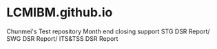 # LCMIBM.github.io
Chunmei's Test repository
Month end closing support
STG DSR Report/ SWG DSR Report/ ITS&TSS DSR Report
